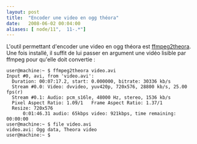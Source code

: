 ```yaml
---
layout: post
title:  "Encoder une video en ogg théora"
date:   2008-06-02 00:04:00
aliases: [ node/11",  11-.*"]
---
```

L'outil permettant d'encoder une video en ogg théora est
[ffmpeg2theora](). Une fois installé, il suffit de lui passer en
argument une vidéo lisible par ffmpeg pour qu'elle doit convertie :

    user@machine:~ $ ffmpeg2theora video.avi 
    Input #0, avi, from 'video.avi':
      Duration: 00:07:17.2, start: 0.000000, bitrate: 30336 kb/s
      Stream #0.0: Video: dvvideo, yuv420p, 720x576, 28800 kb/s, 25.00 fps(r)
      Stream #0.1: Audio: pcm_s16le, 48000 Hz, stereo, 1536 kb/s
      Pixel Aspect Ratio: 1.09/1   Frame Aspect Ratio: 1.37/1
      Resize: 720x576
          0:01:46.31 audio: 65kbps video: 921kbps, time remaining: 00:00:00
    user@machine:~ $ file video.avi
    video.avi: Ogg data, Theora video
    user@machine:~ $

